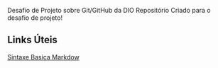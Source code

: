 Desafio de Projeto sobre Git/GitHub da DIO
Repositório Criado para o desafio de projeto!


## Links Úteis
[Sintaxe Basica Markdow](https://markdowguide.org/basic-syntax/)
